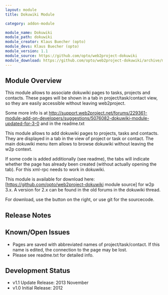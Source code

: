 ```yaml
---
layout: module
title: Dokuwiki Module

category: addon-module

module_name: Dokuwiki
module_path: dokuwiki
module_creator: Klaus Buecher (opto)
module_devs: Klaus Buecher (opto)
module_version: 1.1
module_source: https://github.com/opto/web2project-dokuwiki
module_download: https://github.com/opto/web2project-dokuwiki/archive/master.zip
---
```


## Module Overview

This module allows to associate dokuwiki pages to tasks, projects and contacts. These pages will be shown in a tab in project/task/contact view, so they are easily accessible without leaving web2project.

Some more info is at http://support.web2project.net/forums/229361-module-add-on-developers/suggestions/5076082-dokuwiki-module-updated-for-3-0 and in the readme.txt

This module allows to add dokuwiki pages to projects, tasks and contacts. They are displayed in a tab in the view of project or task or contact. The main dokuwiki menu item allows to browse dokuwiki without leaving the w2p context.

If some code is added additionally (see readme), the tabs will indicate whether the page has already been created (without actually opening the tab). For this xml-rpc needs to work in dokuwiki.

This module is available for download here: [https://github.com/opto/web2project-dokuwiki module source] for w2p 3.x. A version for 2.x can be found in the old forums in the dokuwiki thread.

For download, use the <download as zip> button on the right, or use git for the sourcecode.

## Release Notes


## Known/Open Issues

* Pages are saved with abbreviated names of project/task/contact. If this name is edited, the connection to the page may be lost.
* Please see readme.txt for detailed info.


## Development Status

* v1.1 Update Release: 2013 November
* v1.0 Initial Release: 2012